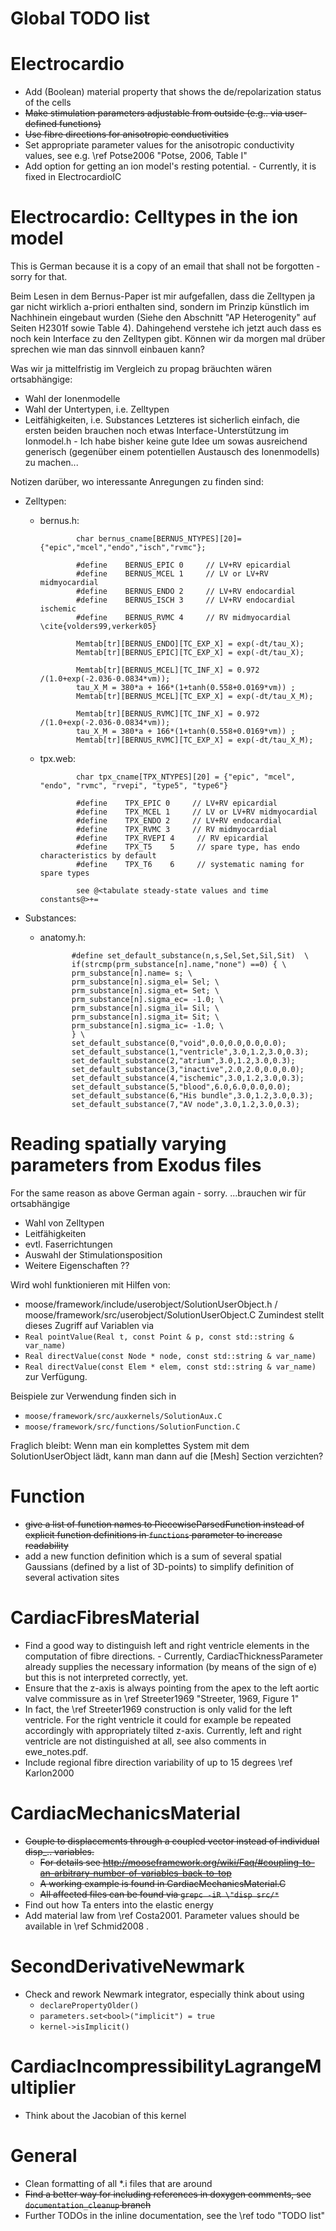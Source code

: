 Global TODO list
================

Electrocardio
=============
* Add (Boolean) material property that shows the de/repolarization status of the cells
* <s>Make stimulation parameters adjustable from outside (e.g.. via user-defined functions)</s>
* <s>Use fibre directions for anisotropic conductivities</s>
* Set appropriate parameter values for the anisotropic conductivity values, see e.g. \ref Potse2006 "Potse, 2006, Table I"
* Add option for getting an ion model's resting potential. - Currently, it is fixed in ElectrocardioIC


Electrocardio: Celltypes in the ion model
=========================================
This is German because it is a copy of an email that shall not be forgotten - sorry for that.

Beim Lesen in dem Bernus-Paper ist mir aufgefallen, dass die Zelltypen ja gar nicht wirklich a-priori enthalten sind, sondern im Prinzip künstlich im Nachhinein eingebaut wurden (Siehe den Abschnitt "AP Heterogenity" auf Seiten H2301f sowie Table 4).
Dahingehend verstehe ich jetzt auch dass es noch kein Interface zu den Zelltypen gibt.
Können wir da morgen mal drüber sprechen wie man das sinnvoll einbauen kann?

Was wir ja mittelfristig im Vergleich zu propag bräuchten wären ortsabhängige:
  * Wahl der Ionenmodelle
  * Wahl der Untertypen, i.e. Zelltypen
  * Leitfähigkeiten, i.e. Substances
Letzteres ist sicherlich einfach, die ersten beiden brauchen noch etwas Interface-Unterstützung im Ionmodel.h - Ich habe bisher keine gute Idee um sowas ausreichend generisch (gegenüber einem potentiellen Austausch des Ionenmodells) zu machen...

Notizen darüber, wo interessante Anregungen zu finden sind:
- Zelltypen:
   * bernus.h: 

                 char bernus_cname[BERNUS_NTYPES][20]= {"epic","mcel","endo","isch","rvmc"};

                 #define    BERNUS_EPIC 0     // LV+RV epicardial
                 #define    BERNUS_MCEL 1     // LV or LV+RV midmyocardial
                 #define    BERNUS_ENDO 2     // LV+RV endocardial
                 #define    BERNUS_ISCH 3     // LV+RV endocardial ischemic
                 #define    BERNUS_RVMC 4     // RV midmyocardial \cite{volders99,verkerk05}

                 Memtab[tr][BERNUS_ENDO][TC_EXP_X] = exp(-dt/tau_X);
                 Memtab[tr][BERNUS_EPIC][TC_EXP_X] = exp(-dt/tau_X);

                 Memtab[tr][BERNUS_MCEL][TC_INF_X] = 0.972 /(1.0+exp(-2.036-0.0834*vm));
                 tau_X_M = 380*a + 166*(1+tanh(0.558+0.0169*vm)) ;
                 Memtab[tr][BERNUS_MCEL][TC_EXP_X] = exp(-dt/tau_X_M);

                 Memtab[tr][BERNUS_RVMC][TC_INF_X] = 0.972 /(1.0+exp(-2.036-0.0834*vm));
                 tau_X_M = 380*a + 166*(1+tanh(0.558+0.0169*vm)) ;
                 Memtab[tr][BERNUS_RVMC][TC_EXP_X] = exp(-dt/tau_X_M);

   * tpx.web: 

                 char tpx_cname[TPX_NTYPES][20] = {"epic", "mcel", "endo", "rvmc", "rvepi", "type5", "type6"}

                 #define    TPX_EPIC 0     // LV+RV epicardial
                 #define    TPX_MCEL 1     // LV or LV+RV midmyocardial
                 #define    TPX_ENDO 2     // LV+RV endocardial
                 #define    TPX_RVMC 3     // RV midmyocardial
                 #define    TPX_RVEPI 4     // RV epicardial
                 #define    TPX_T5    5     // spare type, has endo characteristics by default
                 #define    TPX_T6    6     // systematic naming for spare types

                 see @<tabulate steady-state values and time constants@>+=

- Substances:
    * anatomy.h: 

                 #define set_default_substance(n,s,Sel,Set,Sil,Sit)  \
                 if(strcmp(prm_substance[n].name,"none") ==0) { \
                 prm_substance[n].name= s; \
                 prm_substance[n].sigma_el= Sel; \
                 prm_substance[n].sigma_et= Set; \
                 prm_substance[n].sigma_ec= -1.0; \
                 prm_substance[n].sigma_il= Sil; \
                 prm_substance[n].sigma_it= Sit; \
                 prm_substance[n].sigma_ic= -1.0; \
                 } \
                 set_default_substance(0,"void",0.0,0.0,0.0,0.0);
                 set_default_substance(1,"ventricle",3.0,1.2,3.0,0.3);
                 set_default_substance(2,"atrium",3.0,1.2,3.0,0.3);
                 set_default_substance(3,"inactive",2.0,2.0,0.0,0.0);
                 set_default_substance(4,"ischemic",3.0,1.2,3.0,0.3);
                 set_default_substance(5,"blood",6.0,6.0,0.0,0.0);
                 set_default_substance(6,"His bundle",3.0,1.2,3.0,0.3);
                 set_default_substance(7,"AV node",3.0,1.2,3.0,0.3); 

Reading spatially varying parameters from Exodus files
======================================================
For the same reason as above German again - sorry.
...brauchen wir für ortsabhängige
 * Wahl von Zelltypen
 * Leitfähigkeiten
 * evtl. Faserrichtungen
 * Auswahl der Stimulationsposition
 * Weitere Eigenschaften ??

Wird wohl funktionieren mit Hilfen von:
 * moose/framework/include/userobject/SolutionUserObject.h / moose/framework/src/userobject/SolutionUserObject.C
Zumindest stellt dieses Zugriff auf Variablen via
 * `Real pointValue(Real t, const Point & p, const std::string & var_name)`
 * `Real directValue(const Node * node, const std::string & var_name)`
 * `Real directValue(const Elem * elem, const std::string & var_name)`
zur Verfügung.

Beispiele zur Verwendung finden sich in
 * `moose/framework/src/auxkernels/SolutionAux.C`
 * `moose/framework/src/functions/SolutionFunction.C`

Fraglich bleibt: Wenn man ein komplettes System mit dem SolutionUserObject lädt, kann man dann auf die [Mesh] Section verzichten?

Function
========
 * <s>give a list of function names to PiecewiseParsedFunction instead of explicit function definitions in `functions` parameter to increase readability</s>
 * add a new function definition which is a sum of several spatial Gaussians (defined by a list of 3D-points) to simplify definition of
   several activation sites

CardiacFibresMaterial
=====================
* Find a good way to distinguish left and right ventricle elements in the computation of fibre directions. - Currently, CardiacThicknessParameter already supplies the necessary information (by means of the sign of e) but this is not interpreted correctly, yet.
* Ensure that the z-axis is always pointing from the apex to the left aortic valve commissure as in \ref Streeter1969 "Streeter, 1969, Figure 1"
* In fact, the \ref Streeter1969 construction is only valid for the left ventricle. For the right ventricle it could for example be repeated accordingly with appropriately tilted z-axis. Currently, left and right ventricle are not distinguished at all, see also comments in ewe_notes.pdf.
* Include regional fibre direction variability of up to 15 degrees \ref Karlon2000

CardiacMechanicsMaterial
========================
* <s>Couple to displacements through a coupled vector instead of individual disp_.. variables.</s>
    * <s>For details see http://mooseframework.org/wiki/Faq/#coupling-to-an-arbitrary-number-of-variables-back-to-top</s>
	* <s>A working example is found in CardiacMechanicsMaterial.C</s>
	* <s>All affected files can be found via `grepc -iR \"disp src/*`</s>
* Find out how Ta enters into the elastic energy
* Add material law from \ref Costa2001. Parameter values should be available in \ref Schmid2008 .

SecondDerivativeNewmark
=======================
* Check and rework Newmark integrator, especially think about using 
   * `declarePropertyOlder()`
   * `parameters.set<bool>("implicit") = true`
   * `kernel->isImplicit()`

CardiacIncompressibilityLagrangeMultiplier
==========================================
* Think about the Jacobian of this kernel

General
=======
* Clean formatting of all *.i files that are around
* <s>Find a better way for including references in doxygen comments, see `documentation_cleanup` branch</s>
* Further TODOs in the inline documentation, see the \ref todo "TODO list"
